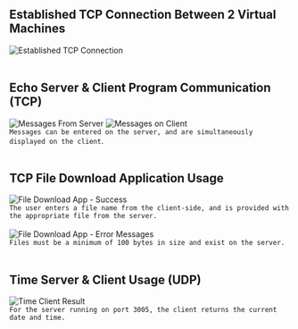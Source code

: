 ## Established TCP Connection Between 2 Virtual Machines
![Established TCP Connection](https://github.com/user-attachments/assets/6e5da5e5-7914-4b27-aff4-50f64fd63cfb)<br><br>
## Echo Server & Client Program Communication (TCP)
![Messages From Server](https://github.com/user-attachments/assets/e3dbaddb-cad5-491b-ab3b-4d08c3daed14)
![Messages on Client](https://github.com/user-attachments/assets/8606ab86-9fba-4631-a1bc-5e5cd1882de7)<br>
`Messages can be entered on the server, and are simultaneously displayed on the client`.<br><br>
## TCP File Download Application Usage
![File Download App - Success](https://github.com/user-attachments/assets/e3c1d757-d5f8-4a99-b8d6-b49be692b215)<br>
`The user enters a file name from the client-side, and is provided with the appropriate file from the server.`<br><br>
![File Download App - Error Messages](https://github.com/user-attachments/assets/7da1dfbb-96e9-4b51-aff9-b574a00de6c2)<br>
`Files must be a minimum of 100 bytes in size and exist on the server.`<br><br>
## Time Server & Client Usage (UDP)
![Time Client Result](https://github.com/user-attachments/assets/fedca205-8575-4640-8862-fc2282cbca8c)<br>
`For the server running on port 3005, the client returns the current date and time.`
